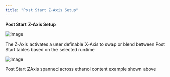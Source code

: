 ```yaml
---
title: "Post Start Z-Axis Setup"
---
```


**Post Start Z-Axis Setup**


![Image](</lib/Z Axis7.jpg>)


The Z-Axis activates a user definable X-Axis to swap or blend between Post Start tables based on the selected runtime


![Image](</lib/Z Axis8.jpg>)

Post Start ZAxis spanned across ethanol content example shown above
